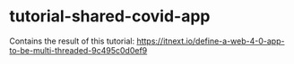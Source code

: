 # tutorial-shared-covid-app

Contains the result of this tutorial: https://itnext.io/define-a-web-4-0-app-to-be-multi-threaded-9c495c0d0ef9

